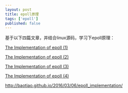 ```yaml
---
layout: post
title: epoll原理
tags: ['epoll']
published: false
---
```



基于以下四篇文章，并结合linux源码，学习下epoll原理：

[The Implementation of epoll (1)](https://idndx.com/2014/09/01/the-implementation-of-epoll-1/)

[The Implementation of epoll (2)](https://idndx.com/2014/09/02/the-implementation-of-epoll-2/)

[The Implementation of epoll (3)](https://idndx.com/2014/09/22/the-implementation-of-epoll-3/)

[The Implementation of epoll (4)](https://idndx.com/2015/07/08/the-implementation-of-epoll-4/)


<!--more-->


http://baotiao.github.io/2016/03/06/epoll_implementation/